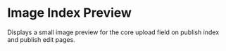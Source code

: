 # Image Index Preview

Displays a small image preview for the core upload field on publish index and publish edit pages.